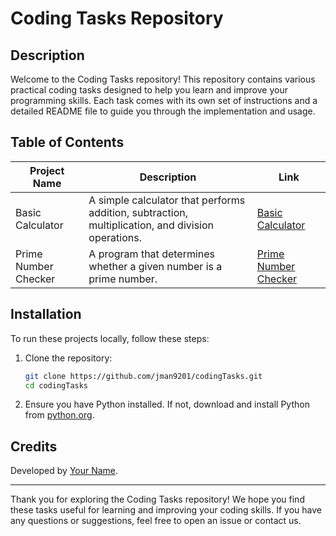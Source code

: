 # Coding Tasks Repository

## Description
Welcome to the Coding Tasks repository! This repository contains various practical coding tasks designed to help you learn and improve your programming skills. Each task comes with its own set of instructions and a detailed README file to guide you through the implementation and usage.

## Table of Contents

| Project Name           | Description                                                                                          | Link                                                                                  |
|------------------------|------------------------------------------------------------------------------------------------------|---------------------------------------------------------------------------------------|
| Basic Calculator       | A simple calculator that performs addition, subtraction, multiplication, and division operations.    | [Basic Calculator](https://github.com/jman9201/codingTasks/tree/main/BasicCalculator) |
| Prime Number Checker   | A program that determines whether a given number is a prime number.                                  | [Prime Number Checker](https://github.com/jman9201/codingTasks/tree/main/PrimeNumberChecker) |

## Installation
To run these projects locally, follow these steps:

1. Clone the repository:
    ```bash
    git clone https://github.com/jman9201/codingTasks.git
    cd codingTasks
    ```

2. Ensure you have Python installed. If not, download and install Python from [python.org](https://www.python.org/).

## Credits
Developed by [Your Name](https://github.com/jman9201).

---

Thank you for exploring the Coding Tasks repository! We hope you find these tasks useful for learning and improving your coding skills. If you have any questions or suggestions, feel free to open an issue or contact us.
